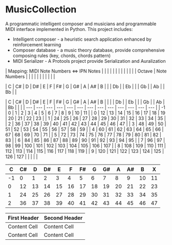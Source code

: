 # MusicCollection
A programmatic intelligent composer and musicians and programmable MIDI interface implemented in Python.
This project includes:
 * Intelligent composer - a heuristic search application enhanced by reinforcement learning
 * Composer database - a music theory database, provide comprehensive composing rules (key, chords, chords pattern)
 * MIDI Serializer - A Protools project provide Serialization and Auralization 



| Mapping: MIDI Note Numbers <=> IPN Notes |  |  |  |  |  |  |  |  |  |  |  | 
| Octave | Note Numbers |  |  |  |  |  |  |  |  |  |  | 

| C | C# | D | D# | E | F | F# | G | G# | A | A# | B |
|   | Db |   | Eb |   |   | Gb |   | Ab |   | Bb |   |

|   C |  C# |  D  |  D# |  E  |  F  |  F# |  G  |  G# |  A  |  A# |  B  |     |
|     |  Db |     |  Eb |     |     |  Gb |     |  Ab |     |  Bb |     |     |
| --- | --- | --- | --- | --- | --- | --- | --- | --- | --- | --- | --- | --- |
| -1  | 0   | 1   | 2   | 3   |  4  |  5  |  6  |  7  |  8  |  9  | 10  | 11  |
|  0  | 12  | 13  | 14  | 15  | 16  | 17  | 18  | 19  | 20  | 21  | 22  | 23  |
|  1  |  24 |  25 |  26 |  27 |  28 |  29 |  30 |  31 |  32 |  33 |  34 |  35 |
|  2  |  36 |  37 |  38 |  39 |  40 |  41 |  42 |  43 |  44 |  45 |  46 |  47 |
|  3  |  48 |  49 |  50 |  51 |  52 |  53 |  54 |  55 |  56 |  57 |  58 |  59 |
|  4  |  60 |  61 |  62 |  63 |  64 |  65 |  66 |  67 |  68 |  69 |  70 |  71 |
|  5  |  72 |  73 |  74 |  75 |  76 |  77 |  78 |  79 |  80 |  81 |  82 |  83 |
|  6  |  84 |  85 |  86 |  87 |  88 |  89 |  90 |  91 |  92 |  93 |  94 |  95 |
|  7  | 96  | 97  | 98  | 99  | 100 | 101 | 102 | 103 | 104 | 105 | 106 | 107 |
|  8  | 108 | 109 | 110 | 111 | 112 | 113 | 114 | 115 | 116 | 117 | 118 | 119 |
|  9  | 120 | 121 | 122 | 123 | 124 | 125 | 126 | 127 |     |     |     |     | 

|   C |  C# |  D  |  D# |  E  |  F  |  F# |  G  |  G# |  A  |  A# |  B  |  X  |
| --- | --- | --- | --- | --- | --- | --- | --- | --- | --- | --- | --- | --- |
| -1  | 0   | 1   | 2   | 3   |  4  |  5  |  6  |  7  |  8  |  9  | 10  | 11  |
|  0  | 12  | 13  | 14  | 15  | 16  | 17  | 18  | 19  | 20  | 21  | 22  | 23  |
|  1  |  24 |  25 |  26 |  27 |  28 |  29 |  30 |  31 |  32 |  33 |  34 |  35 |
|  2  |  36 |  37 |  38 |  39 |  40 |  41 |  42 |  43 |  44 |  45 |  46 |  47 |

| First Header  | Second Header |
| ------------- | ------------- |
| Content Cell  | Content Cell  |
| Content Cell  | Content Cell  |
